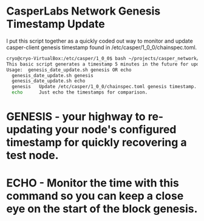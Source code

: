# CasperLabs Network Genesis Timestamp Update

I put this script together as a quickly coded out way to monitor and update casper-client genesis timestamp found in /etc/casper/1_0_0/chainspec.toml.

```bash
cryo@cryo-VirtualBox:/etc/casper/1_0_0$ bash ~/projects/casper_network/genesis-date/genesis_date_update.sh update
This basic script generates a timestamp 5 minutes in the future for updating the genesis timestamp of a standalone/self-networked node of casper-client.
Usage:  genesis_date_update.sh genesis OR echo
  genesis_date_update.sh genesis
  genesis_date_update.sh echo
  genesis   Update /etc/casper/1_0_0/chainspec.toml genesis timestamp.
  echo      Just echo the timestamps for comparison.
```

# GENESIS - your highway to re-updating your node's configured timestamp for quickly recovering a test node.

# ECHO - Monitor the time with this command so you can keep a close eye on the start of the block genesis.